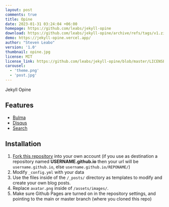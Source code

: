 ```yaml
---
layout: post
comments: true
title: Opine
date: 2023-01-31 03:24:04 +06:00
homepage: https://github.com/leabs/jekyll-opine
download: https://github.com/leabs/jekyll-opine/archive/refs/tags/v1.zip
demo: https://jekyll-opine.vercel.app/
author: "Steven Leabo"
version: '1.0'
thumbnail: opine.jpg
license: MIT
license_link: https://github.com/leabs/jekyll-opine/blob/master/LICENSE.txt
carousel:
  - 'theme.png'
  - 'post.jpg'
---
```


Jekyll Opine

## Features

* [Bulma](https://bulma.io/)
* [Disqus](https://disqus.com/)
* [Search](https://github.com/christian-fei/Simple-Jekyll-Search)

## Installation

1. [Fork this repository](https://github.com/leabs/jekyll-opine/fork/) into your own account (if you use as destination a repository named **USERNAME.github.io** then your url will be `username.github.io`, else `username.github.io/REPONAME/`)
2. Modify `_config.yml` with your data
3. Use the files inside of the `/_posts/` directory as templates to modify and create your own blog posts.
4. Replace `avatar.png` inside of `/assets/images/`.
5. Make sure Github Pages are turned on in the repository settings, and pointing to the main or master branch (where you cloned this repo)

